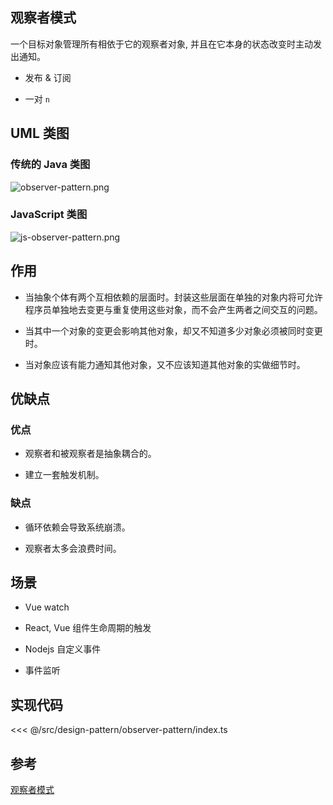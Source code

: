## 观察者模式

一个目标对象管理所有相依于它的观察者对象, 并且在它本身的状态改变时主动发出通知。

- 发布 & 订阅

- 一对 `n`

## UML 类图

### 传统的 Java 类图

![observer-pattern.png](@images/src/design-pattern/observer-pattern/images/observer-pattern.png)

### JavaScript 类图

![js-observer-pattern.png](@images/src/design-pattern/observer-pattern/images/js-observer-pattern.png)

## 作用

- 当抽象个体有两个互相依赖的层面时。封装这些层面在单独的对象内将可允许程序员单独地去变更与重复使用这些对象，而不会产生两者之间交互的问题。

- 当其中一个对象的变更会影响其他对象，却又不知道多少对象必须被同时变更时。

- 当对象应该有能力通知其他对象，又不应该知道其他对象的实做细节时。

## 优缺点

### 优点

- 观察者和被观察者是抽象耦合的。

- 建立一套触发机制。

### 缺点

- 循环依赖会导致系统崩溃。

- 观察者太多会浪费时间。

## 场景

- Vue watch

- React, Vue 组件生命周期的触发

- Nodejs 自定义事件

- 事件监听

## 实现代码

<<< @/src/design-pattern/observer-pattern/index.ts

## 参考

[观察者模式](https://zh.wikipedia.org/zh-cn/%E8%A7%82%E5%AF%9F%E8%80%85%E6%A8%A1%E5%BC%8F)
